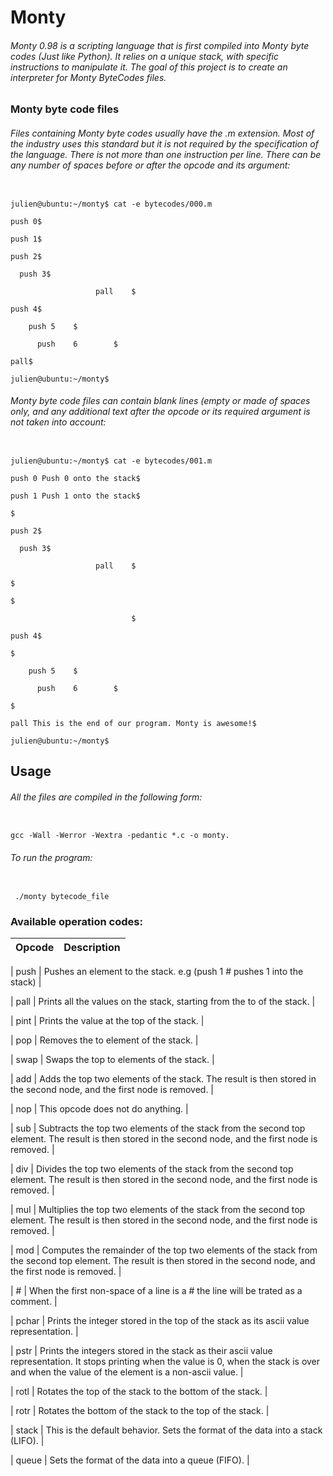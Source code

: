 # Monty

###### Monty 0.98 is a scripting language that is first compiled into Monty byte codes (Just like Python). It relies on a unique stack, with specific instructions to manipulate it. The goal of this project is to create an interpreter for Monty ByteCodes files.

### Monty byte code files


###### Files containing Monty byte codes usually have the .m extension. Most of the industry uses this standard but it is not required by the specification of the language. There is not more than one instruction per line. There can be any number of spaces before or after the opcode and its argument:

```

julien@ubuntu:~/monty$ cat -e bytecodes/000.m

push 0$

push 1$

push 2$

  push 3$

                   pall    $

push 4$

    push 5    $

      push    6        $

pall$

julien@ubuntu:~/monty$

```

###### Monty byte code files can contain blank lines (empty or made of spaces only, and any additional text after the opcode or its required argument is not taken into account:

```

julien@ubuntu:~/monty$ cat -e bytecodes/001.m

push 0 Push 0 onto the stack$

push 1 Push 1 onto the stack$

$

push 2$

  push 3$

                   pall    $

$

$

                           $

push 4$

$

    push 5    $

      push    6        $

$

pall This is the end of our program. Monty is awesome!$

julien@ubuntu:~/monty$

```

## Usage


###### All the files are compiled in the following form:

```
 
gcc -Wall -Werror -Wextra -pedantic *.c -o monty.

```


###### To run the program:

```

 ./monty bytecode_file

```

### Available operation codes:



| Opcode | Description |
| --- | --- |

| push | Pushes an element to the stack. e.g (push 1 # pushes 1 into the stack) |

| pall | Prints all the values on the stack, starting from the to of the stack. |

| pint | Prints the value at the top of the stack. |

| pop | Removes the to element of the stack. |

| swap | Swaps the top to elements of the stack. |

| add | Adds the top two elements of the stack. The result is then stored in the second node, and the first node is removed. |

| nop |	This opcode does not do anything. |

| sub | Subtracts the top two elements of the stack from the second top element. The result is then stored in the second node, and the first node is removed. |

| div |	Divides the top two elements of the stack from the second top element. The result is then stored in the second node, and the first node is removed. |

| mul | Multiplies the top two elements of the stack from the second top element. The result is then stored in the second node, and the first node is removed. |

| mod | Computes the remainder of the top two elements of the stack from the second top element. The result is then stored in the second node, and the first node is removed. |

| # |	When the first non-space of a line is a # the line will be trated as a comment. |

| pchar | Prints the integer stored in the top of the stack as its ascii value representation. |

| pstr | Prints the integers stored in the stack as their ascii value representation. It stops printing when the value is 0, when the stack is over and when the value of the element is a non-ascii value. |

| rotl | Rotates the top of the stack to the bottom of the stack. |

| rotr | Rotates the bottom of the stack to the top of the stack. |

| stack | This is the default behavior. Sets the format of the data into a stack (LIFO). |

| queue | Sets the format of the data into a queue (FIFO). |
